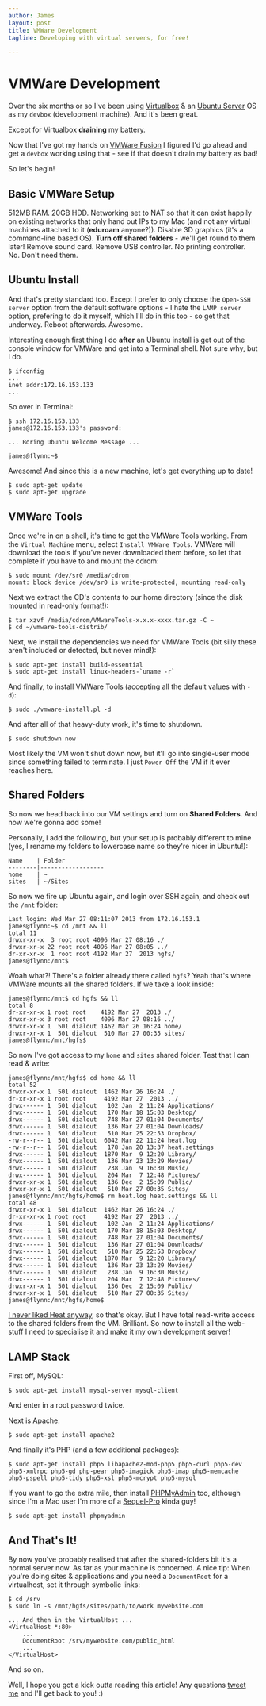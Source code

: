 ```yaml
---
author: James
layout: post
title: VMWare Development
tagline: Developing with virtual servers, for free!

---
```


# VMWare Development

Over the six months or so I've been using [Virtualbox][virtualbox] & an [Ubuntu Server][ubuntu] OS as my `devbox` (development machine). And it's been great.

Except for Virtualbox **draining** my battery.

Now that I've got my hands on [VMWare Fusion][vmware] I figured I'd go ahead and get a `devbox` working using that - see if that doesn't drain my battery as bad!

So let's begin!

## Basic VMWare Setup

512MB RAM. 20GB HDD. Networking set to NAT so that it can exist happily on existing networks that only hand out IPs to my Mac (and not any virtual machines attached to it (**eduroam** anyone?)). Disable 3D graphics (it's a command-line based OS). **Turn off shared folders** - we'll get round to them later! Remove sound card. Remove USB controller. No printing controller. No. Don't need them.

## Ubuntu Install

And that's pretty standard too. Except I prefer to only choose the `Open-SSH server` option from the default software options - I hate the `LAMP server` option, prefering to do it myself, which I'll do in this too - so get that underway. Reboot afterwards. Awesome.

Interesting enough first thing I do **after** an Ubuntu install is get out of the console window for VMWare and get into a Terminal shell. Not sure why, but I do.

	$ ifconfig
	...
	inet addr:172.16.153.133
	...

So over in Terminal:

	$ ssh 172.16.153.133
	james@172.16.153.133's password:
	
	... Boring Ubuntu Welcome Message ...
	
	james@flynn:~$ 

Awesome! And since this is a new machine, let's get everything up to date!

	$ sudo apt-get update
	$ sudo apt-get upgrade

## VMWare Tools

Once we're in on a shell, it's time to get the VMWare Tools working. From the `Virtual Machine` menu, select `Install VMWare Tools`. VMWare will download the tools if you've never downloaded them before, so let that complete if you have to and mount the cdrom:

	$ sudo mount /dev/sr0 /media/cdrom
	mount: block device /dev/sr0 is write-protected, mounting read-only

Next we extract the CD's contents to our home directory (since the disk mounted in read-only format!):

	$ tar xzvf /media/cdrom/VMwareTools-x.x.x-xxxx.tar.gz -C ~
	$ cd ~/vmware-tools-distrib/

Next, we install the dependencies we need for VMWare Tools (bit silly these aren't included or detected, but never mind!):

	$ sudo apt-get install build-essential
	$ sudo apt-get install linux-headers-`uname -r`

And finally, to install VMWare Tools (accepting all the default values with `-d`):

	$ sudo ./vmware-install.pl -d

And after all of that heavy-duty work, it's time to shutdown.

	$ sudo shutdown now

Most likely the VM won't shut down now, but it'll go into single-user mode since something failed to terminate. I just `Power Off` the VM if it ever reaches here.

## Shared Folders

So now we head back into our VM settings and turn on **Shared Folders**. And now we're gonna add some!

Personally, I add the following, but your setup is probably different to mine (yes, I rename my folders to lowercase name so they're nicer in Ubuntu!):

	Name    | Folder
	--------|------------------
	home    | ~
	sites   | ~/Sites

So now we fire up Ubuntu again, and login over SSH again, and check out the `/mnt` folder:

	Last login: Wed Mar 27 08:11:07 2013 from 172.16.153.1
	james@flynn:~$ cd /mnt && ll
	total 11
	drwxr-xr-x  3 root root 4096 Mar 27 08:16 ./
	drwxr-xr-x 22 root root 4096 Mar 27 08:05 ../
	dr-xr-xr-x  1 root root 4192 Mar 27  2013 hgfs/
	james@flynn:/mnt$

Woah what?! There's a folder already there called `hgfs`? Yeah that's where VMWare mounts all the shared folders. If we take a look inside:

	james@flynn:/mnt$ cd hgfs && ll
	total 8
	dr-xr-xr-x 1 root root    4192 Mar 27  2013 ./
	drwxr-xr-x 3 root root    4096 Mar 27 08:16 ../
	drwxr-xr-x 1  501 dialout 1462 Mar 26 16:24 home/
	drwxr-xr-x 1  501 dialout  510 Mar 27 00:35 sites/
	james@flynn:/mnt/hgfs$ 

So now I've got access to my `home` and `sites` shared folder. Test that I can read & write:

	james@flynn:/mnt/hgfs$ cd home && ll
	total 52
	drwxr-xr-x 1  501 dialout  1462 Mar 26 16:24 ./
	dr-xr-xr-x 1 root root     4192 Mar 27  2013 ../
	drwx------ 1  501 dialout   102 Jan  2 11:24 Applications/
	drwx------ 1  501 dialout   170 Mar 18 15:03 Desktop/
	drwx------ 1  501 dialout   748 Mar 27 01:04 Documents/
	drwx------ 1  501 dialout   136 Mar 27 01:04 Downloads/
	drwx------ 1  501 dialout   510 Mar 25 22:53 Dropbox/
	-rw-r--r-- 1  501 dialout  6042 Mar 22 11:24 heat.log
	-rw-r--r-- 1  501 dialout   178 Jan 20 13:37 heat.settings
	drwx------ 1  501 dialout  1870 Mar  9 12:20 Library/
	drwx------ 1  501 dialout   136 Mar 23 13:29 Movies/
	drwx------ 1  501 dialout   238 Jan  9 16:30 Music/
	drwx------ 1  501 dialout   204 Mar  7 12:48 Pictures/
	drwxr-xr-x 1  501 dialout   136 Dec  2 15:09 Public/
	drwxr-xr-x 1  501 dialout   510 Mar 27 00:35 Sites/
	james@flynn:/mnt/hgfs/home$ rm heat.log heat.settings && ll
	total 48
	drwxr-xr-x 1  501 dialout  1462 Mar 26 16:24 ./
	dr-xr-xr-x 1 root root     4192 Mar 27  2013 ../
	drwx------ 1  501 dialout   102 Jan  2 11:24 Applications/
	drwx------ 1  501 dialout   170 Mar 18 15:03 Desktop/
	drwx------ 1  501 dialout   748 Mar 27 01:04 Documents/
	drwx------ 1  501 dialout   136 Mar 27 01:04 Downloads/
	drwx------ 1  501 dialout   510 Mar 25 22:53 Dropbox/
	drwx------ 1  501 dialout  1870 Mar  9 12:20 Library/
	drwx------ 1  501 dialout   136 Mar 23 13:29 Movies/
	drwx------ 1  501 dialout   238 Jan  9 16:30 Music/
	drwx------ 1  501 dialout   204 Mar  7 12:48 Pictures/
	drwxr-xr-x 1  501 dialout   136 Dec  2 15:09 Public/
	drwxr-xr-x 1  501 dialout   510 Mar 27 00:35 Sites/
	james@flynn:/mnt/hgfs/home$ 

[I never liked Heat anyway][heat], so that's okay. But I have total read-write access to the shared folders from the VM. Brilliant. So now to install all the web-stuff I need to specialise it and make it my own development server!

## LAMP Stack

First off, MySQL:

	$ sudo apt-get install mysql-server mysql-client

And enter in a root password twice.

Next is Apache:

	$ sudo apt-get install apache2

And finally it's PHP (and a few additional packages):

	$ sudo apt-get install php5 libapache2-mod-php5 php5-curl php5-dev php5-xmlrpc php5-gd php-pear php5-imagick php5-imap php5-memcache php5-pspell php5-tidy php5-xsl php5-mcrypt php5-mysql

If you want to go the extra mile, then install [PHPMyAdmin][phpmyadmin] too, although since I'm a Mac user I'm more of a [Sequel-Pro][sequel-pro] kinda guy!

	$ sudo apt-get install phpmyadmin

## And That's It!

By now you've probably realised that after the shared-folders bit it's a normal server now. As far as your machine is concerned. A nice tip: When you're doing sites & applications and you need a `DocumentRoot` for a virtualhost, set it through symbolic links:

	$ cd /srv
	$ sudo ln -s /mnt/hgfs/sites/path/to/work mywebsite.com
	
	... And then in the VirtualHost ...
	<VirtualHost *:80>
		...
		DocumentRoot /srv/mywebsite.com/public_html
		...
	</VirtualHost>

And so on.

Well, I hope you got a kick outta reading this article! Any questions [tweet me][tweet] and I'll get back to you! :)

[heat]: http://code.withportals.com/2013/02/if-you-cant-stand-the-heat
[phpmyadmin]: http://www.phpmyadmin.net
[sequel-pro]: http://www.sequelpro.com
[tweet]: http://twitter.com/jdrydn
[ubuntu]: http://www.ubuntu.com/business/server
[vmware]: http://www.vmware.com/products/fusion
[virtualbox]: https://www.virtualbox.org